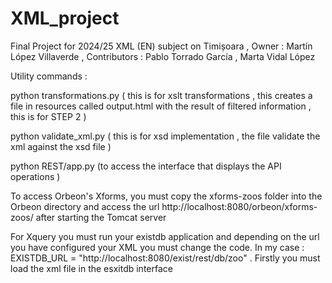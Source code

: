 # XML_project
Final Project for 2024/25 XML (EN) subject on Timișoara  , Owner : Martín López Villaverde , Contributors : Pablo Torrado García , Marta Vidal López


Utility commands :

python transformations.py ( this is for xslt transformations , this creates a file in resources called output.html with the result of filtered information , this is for STEP 2 ) 

python validate_xml.py ( this is for xsd implementation , the file validate the xml against the xsd file ) 

python REST/app.py (to access the interface that displays the API operations )

To access Orbeon's Xforms, you must copy the xforms-zoos folder into the Orbeon directory and access the url http://localhost:8080/orbeon/xforms-zoos/ after starting the Tomcat server

For Xquery you must run your existdb application and depending on the url you have configured your XML you must change the code. In my case : EXISTDB_URL = "http://localhost:8080/exist/rest/db/zoo"  . Firstly you must load the xml file in the esxitdb interface
